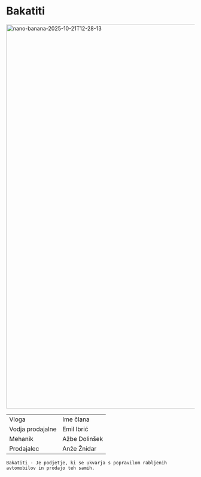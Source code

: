 <!DOCTYPE html>
<html lang="en">
<head>
    <meta charset="UTF-8">
    <meta name="viewport" content="width=device-width, initial-scale=1.0">
    <title>Bakatiti</title>
  
</head>
<body>
  
  <h1>Bakatiti</h1>
<img width="1024" height="1024" alt="nano-banana-2025-10-21T12-28-13" src="https://github.com/user-attachments/assets/c6c71bf6-5157-456c-b980-a3884c5593a5" />
  <table>
    <tr>
        <td>Vloga</td>
        <td>Ime člana</td>
    </tr>

  <tr>
    <td>Vodja prodajalne</td>
    <td>Emil Ibrić</td>
  </tr>
  
   <tr>
    <td>Mehanik</td>
    <td>Ažbe Dolinšek</td>
  </tr>

   <tr>
    <td>Prodajalec</td>
    <td>Anže Žnidar</td>
  </tr>
</table>
<code>Bakatiti - Je podjetje, ki se ukvarja s popravilom rabljenih avtomobilov in prodajo teh samih.</code>
</body>

</html>
